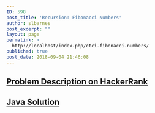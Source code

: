 ```yaml
---
ID: 598
post_title: 'Recursion: Fibonacci Numbers'
author: slbarnes
post_excerpt: ""
layout: page
permalink: >
  http://localhost/index.php/ctci-fibonacci-numbers/
published: true
post_date: 2018-09-04 21:46:08
---
```

## <a href="https://www.hackerrank.com/challenges/ctci-fibonacci-numbers" target="_blank" rel="noopener">Problem Description on HackerRank</a>

## [Java Solution][1]

 [1]: /index.php/ctci-fibonacci-numbers/ctci-fibonacci-numbers-java